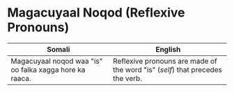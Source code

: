 # **Magacuyaal Noqod (Reflexive Pronouns)**

| **Somali**                                                                     | **English**                                                                     |
|--------------------------------------------------------------------------------|--------------------------------------------------------------------------------|
| Magacuyaal noqod waa "is" oo falka xagga hore ka raaca.                    | Reflexive pronouns are made of the word "is" (*self*) that precedes the verb.|
